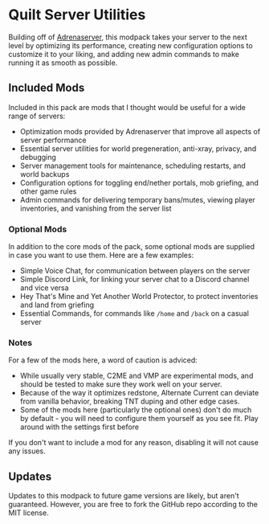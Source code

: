 # Quilt Server Utilities
Building off of [Adrenaserver](https://modrinth.com/modpack/adrenaserver), this modpack takes your server to the next level by optimizing its performance, creating new configuration options to customize it to your liking, and adding new admin commands to make running it as smooth as possible.

## Included Mods
Included in this pack are mods that I thought would be useful for a wide range of servers:
- Optimization mods provided by Adrenaserver that improve all aspects of server performance
- Essential server utilities for world pregeneration, anti-xray, privacy, and debugging
- Server management tools for maintenance, scheduling restarts, and world backups
- Configuration options for toggling end/nether portals, mob griefing, and other game rules
- Admin commands for delivering temporary bans/mutes, viewing player inventories, and vanishing from the server list

### Optional Mods
In addition to the core mods of the pack, some optional mods are supplied in case you want to use them. Here are a few examples:
- Simple Voice Chat, for communication between players on the server
- Simple Discord Link, for linking your server chat to a Discord channel and vice versa
- Hey That's Mine and Yet Another World Protector, to protect inventories and land from griefing
- Essential Commands, for commands like `/home` and `/back` on a casual server

### Notes
For a few of the mods here, a word of caution is adviced:
- While usually very stable, C2ME and VMP are experimental mods, and should be tested to make sure they work well on your server.
- Because of the way it optimizes redstone, Alternate Current can deviate from vanilla behavior, breaking TNT duping and other edge cases.
- Some of the mods here (particularly the optional ones) don't do much by default - you will need to configure them yourself as you see fit. Play around with the settings first before

If you don't want to include a mod for any reason, disabling it will not cause any issues.

## Updates
Updates to this modpack to future game versions are likely, but aren't guaranteed. However, you are free to fork the GitHub repo according to the MIT license.
